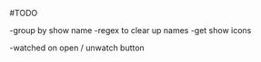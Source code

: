 #TODO

-group by show name
-regex to clear up names
-get show icons

-watched on open / unwatch button

